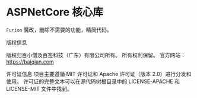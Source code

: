 # ASPNetCore 核心库

``Furion`` 魔改，删除不需要的功能，精简代码。

版权信息

版权归百小僧及百签科技（广东）有限公司所有。
所有权利保留。
官方网站：https://baiqian.com

许可证信息
项目主要遵循 MIT 许可证和 Apache 许可证（版本 2.0）进行分发和使用。
许可证的完整文本可以在源代码树根目录中的 LICENSE-APACHE 和 LICENSE-MIT 文件中找到。

